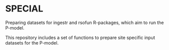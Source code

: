 # SPECIAL
 Preparing datasets for ingestr and rsofun R-packages, which aim to run the P-model.

 This repository includes a set of functions to prepare site specific input datasets for the P-model. 
